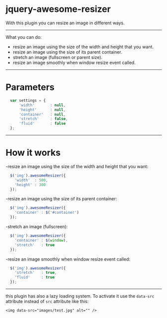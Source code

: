 jquery-awesome-resizer
======================

With this plugin you can resize an image in different ways.
******
What you can do:
- resize an image using the size of the width and height that you want.
- resize an image using the size of its parent container.
- stretch an image (fullscreen or parent size).
- resize an image smoothly when window resize event called.

******

Parameters
==========

```javascript
  var settings = {
      'width'       : null,
      'height'      : null,
      'container'   : null,
      'stretch'     : false, 
      'fluid'       : false
  };
```

******

How it works
============

-resize an image using the size of the width and height that you want: 

```javascript
  $('img').awesomeResizer({
    'width'  : 500,
    'height' : 300
  });
```

-resize an image using the size of its parent container: 
```javascript
  $('img').awesomeResizer({
    'container' : $('#container')
  });
```

-stretch an image (fullscreen): 
```javascript
  $('img').awesomeResizer({
    'container' : $(window),
    'stretch'   : true
  });
```

-resize an image smoothly when window resize event called: 
```javascript
  $('img').awesomeResizer({
    'stretch'   : true,
    'fluid'     : true
  });
```

*****

this plugin has also a lazy loading system. To activate it use the `data-src` attribute instead of `src` attribute like this: 

`<img data-src="images/test.jpg" alt="" />`